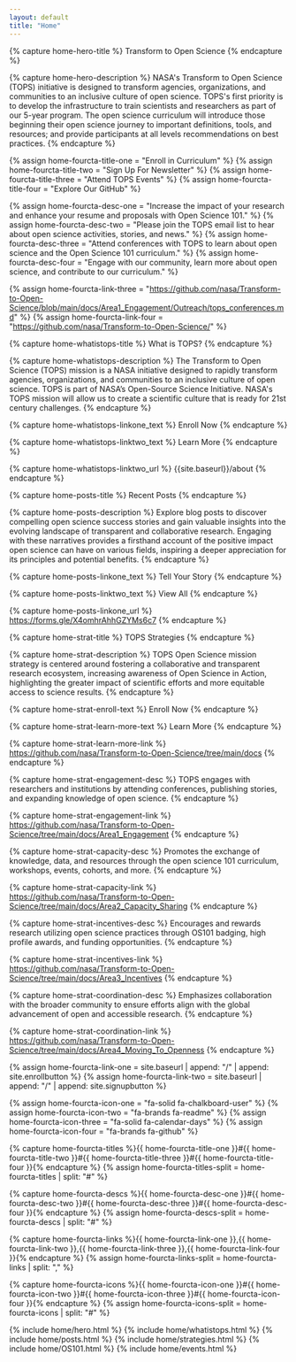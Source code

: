 ```yaml
---
layout: default
title: "Home"
---
```


<!---FOR EVERYONE-->

<!---START Hero (Plain Text)-->
<!---Hero Title-->
{% capture home-hero-title %}
Transform to Open Science
{% endcapture %}
<!---Hero Description-->
{% capture home-hero-description %}
NASA's Transform to Open Science (TOPS) initiative is designed to transform agencies, organizations, and communities to an inclusive culture of open science. TOPS's first priority is to develop the infrastructure to train scientists and researchers as part of our 5-year program. The open science curriculum will introduce those beginning their open science journey to important definitions, tools, and resources; and provide participants at all levels recommendations on best practices.
{% endcapture %}
<!---END Hero-->



<!---START Four Column Orange CTA (Plain Text)-->
<!---Four Column Orange CTA Titles-->
{% assign home-fourcta-title-one = "Enroll in Curriculum" %}
{% assign home-fourcta-title-two = "Sign Up For Newsletter" %}
{% assign home-fourcta-title-three = "Attend TOPS Events" %}
{% assign home-fourcta-title-four = "Explore Our GitHub" %}
<!---Four Column Orange CTA Descriptions-->
{% assign home-fourcta-desc-one = "Increase the impact of your research and enhance your resume and proposals with Open Science 101." %}
{% assign home-fourcta-desc-two = "Please join the TOPS email list to hear about open science activities, stories, and news." %}
{% assign home-fourcta-desc-three = "Attend conferences with TOPS to learn about open science and the Open Science 101 curriculum." %}
{% assign home-fourcta-desc-four = "Engage with our community, learn more about open science, and contribute to our curriculum." %}
<!---Four Column Orange CTA Links-->
{% assign home-fourcta-link-three = "https://github.com/nasa/Transform-to-Open-Science/blob/main/docs/Area1_Engagement/Outreach/tops_conferences.md" %}
{% assign home-fourcta-link-four = "https://github.com/nasa/Transform-to-Open-Science/" %}
<!---END Four Column Orange CTA-->



<!---START What is TOPS-->
<!---What is TOPS Title (Plain Text)-->
{% capture home-whatistops-title %}
What is TOPS?
{% endcapture %}
<!---What is TOPS Description (Markdown)-->
{% capture home-whatistops-description %}
The Transform to Open Science (TOPS) mission is a NASA initiative designed to rapidly transform agencies, organizations, and communities to an inclusive culture of open science. TOPS is part of NASA’s Open-Source Science Initiative. NASA's TOPS mission will allow us to create a scientific culture that is ready for 21st century challenges.
{% endcapture %}
<!---What is TOPS Enroll Now Text (Plain Text)-->
{% capture home-whatistops-linkone_text %}
Enroll Now
{% endcapture %}
<!---What is TOPS Learn More Text (Plain Text)-->
{% capture home-whatistops-linktwo_text %}
Learn More
{% endcapture %}
<!---What is TOPS Learn More Link-->
{% capture home-whatistops-linktwo_url %}
{{site.baseurl}}/about
{% endcapture %}
<!---END What is TOPS-->



<!---START Recent Posts-->
<!---What is TOPS Title (Plain Text)-->
{% capture home-posts-title %}
Recent Posts
{% endcapture %}
<!---Recent Posts Description (Markdown)-->
{% capture home-posts-description %}
Explore blog posts to discover compelling open science success stories and gain valuable insights into the evolving landscape of transparent and collaborative research. Engaging with these narratives provides a firsthand account of the positive impact open science can have on various fields, inspiring a deeper appreciation for its principles and potential benefits.
{% endcapture %}
<!---Recent Posts Tell Your Story Text (Plain Text)-->
{% capture home-posts-linkone_text %}
Tell Your Story
{% endcapture %}
<!---Recent Posts View All Text (Plain Text)-->
{% capture home-posts-linktwo_text %}
View All
{% endcapture %}
<!---Recent Posts Tell Your Story Link-->
{% capture home-posts-linkone_url %}
https://forms.gle/X4omhrAhhGZYMs6c7
{% endcapture %}
<!---END Recent Posts-->



<!---START TOPS Strategies-->
<!---TOPS Strategies Title (Plain Text)-->
{% capture home-strat-title %}
TOPS Strategies
{% endcapture %}

<!---TOPS Strategies Description (Markdown)-->
{% capture home-strat-description %}
TOPS Open Science mission strategy is centered around fostering a collaborative and transparent research ecosystem,  increasing awareness of Open Science in Action, highlighting the greater impact of scientific efforts and more equitable access to science results.
{% endcapture %}

<!---TOPS Strategies Enroll Now Text-->
{% capture home-strat-enroll-text %}
Enroll Now
{% endcapture %}

<!---TOPS Strategies Learn More Text-->
{% capture home-strat-learn-more-text %}
Learn More
{% endcapture %}

<!---TOPS Strategies Learn More Link-->
{% capture home-strat-learn-more-link %}
https://github.com/nasa/Transform-to-Open-Science/tree/main/docs
{% endcapture %}

<!---Engagement Description-->
{% capture home-strat-engagement-desc %}
TOPS engages with researchers and institutions by attending conferences, publishing stories, and expanding knowledge of open science.
{% endcapture %}

<!---Engagement Link-->
{% capture home-strat-engagement-link %}
https://github.com/nasa/Transform-to-Open-Science/tree/main/docs/Area1_Engagement
{% endcapture %}

<!---Capacity Sharing Description-->
{% capture home-strat-capacity-desc %}
Promotes the exchange of knowledge, data, and resources through the open science 101 curriculum, workshops, events, cohorts, and more.
{% endcapture %}

<!---Capacity Sharing Link-->
{% capture home-strat-capacity-link %}
https://github.com/nasa/Transform-to-Open-Science/tree/main/docs/Area2_Capacity_Sharing
{% endcapture %}

<!---Incentives Description-->
{% capture home-strat-incentives-desc %}
Encourages and rewards research utilizing open science practices through OS101 badging, high profile awards, and funding opportunities.
{% endcapture %}

<!---Incentives Link-->
{% capture home-strat-incentives-link %}
https://github.com/nasa/Transform-to-Open-Science/tree/main/docs/Area3_Incentives
{% endcapture %}

<!---Coordination Description-->
{% capture home-strat-coordination-desc %}
Emphasizes collaboration with the broader community to ensure efforts align with the global advancement of open and accessible research.
{% endcapture %}

<!---Coordination Link-->
{% capture home-strat-coordination-link %}
https://github.com/nasa/Transform-to-Open-Science/tree/main/docs/Area4_Moving_To_Openness
{% endcapture %}
<!---END TOPS Strategies-->





<!---FOR DEVELOPER ONLY (UNLESS YOU FEEL BRAVE)-->

{% assign home-fourcta-link-one = site.baseurl | append: "/" | append: site.enrollbutton %}
{% assign home-fourcta-link-two = site.baseurl | append: "/" | append: site.signupbutton %}

{% assign home-fourcta-icon-one = "fa-solid fa-chalkboard-user" %}
{% assign home-fourcta-icon-two = "fa-brands fa-readme" %}
{% assign home-fourcta-icon-three = "fa-solid fa-calendar-days" %}
{% assign home-fourcta-icon-four = "fa-brands fa-github" %}

{% capture home-fourcta-titles %}{{ home-fourcta-title-one }}#{{ home-fourcta-title-two }}#{{ home-fourcta-title-three }}#{{ home-fourcta-title-four }}{% endcapture %}
{% assign home-fourcta-titles-split = home-fourcta-titles | split: "#" %}

{% capture home-fourcta-descs %}{{ home-fourcta-desc-one }}#{{ home-fourcta-desc-two }}#{{ home-fourcta-desc-three }}#{{ home-fourcta-desc-four }}{% endcapture %}
{% assign home-fourcta-descs-split = home-fourcta-descs | split: "#" %}

{% capture home-fourcta-links %}{{ home-fourcta-link-one }},{{ home-fourcta-link-two }},{{ home-fourcta-link-three }},{{ home-fourcta-link-four }}{% endcapture %}
{% assign home-fourcta-links-split = home-fourcta-links | split: "," %}

{% capture home-fourcta-icons %}{{ home-fourcta-icon-one }}#{{ home-fourcta-icon-two }}#{{ home-fourcta-icon-three }}#{{ home-fourcta-icon-four }}{% endcapture %}
{% assign home-fourcta-icons-split = home-fourcta-icons | split: "#" %}

{% include home/hero.html %}
{% include home/whatistops.html %}
{% include home/posts.html %}
{% include home/strategies.html %}
{% include home/OS101.html %}
{% include home/events.html %}